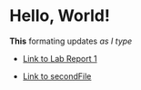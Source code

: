 # Hello, World!
**This** formating updates _as I type_

- [Link to Lab Report 1](lab-report-1-week-0.html)

- [Link to secondFile](secondFile.html)
